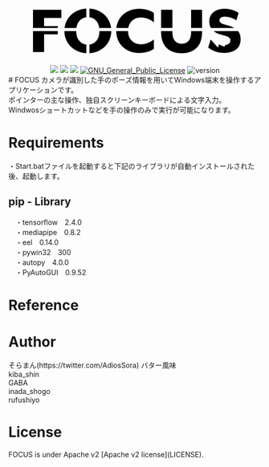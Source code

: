 <div align="center">
<!-- Generator: Adobe Illustrator 24.2.0, SVG Export Plug-In . SVG Version: 6.00 Build 0)  -->
<!-- Generator: Adobe Illustrator 24.2.0, SVG Export Plug-In . SVG Version: 6.00 Build 0)  -->
<svg version="1.1" id="レイヤー_1" xmlns="http://www.w3.org/2000/svg" xmlns:xlink="http://www.w3.org/1999/xlink" x="0px"
	 y="0px" viewBox="0 0 600 120" style="enable-background:new 0 0 600 120;" xml:space="preserve">
<style type="text/css">
	.st0{stroke:#FFFFFF;stroke-miterlimit:10;}
</style>
<g id="S">
	<path class="st0" d="M537.63,53.2c-5.48-3.57-12.74-6.38-22.02-8.54c-11.5-2.88-14.55-5.58-14.55-10.32
		c0-5.07,4.57-8.12,11.84-8.12c9.81,0,20.47,4.06,28.08,8.8l5.58-18.27c-7.95-5.58-19.96-10.32-33.32-10.32
		c-22.67,0-37.21,12.01-37.21,30.45c0,5.95,1.25,11.48,4.18,16.32H537.63z"/>
	<path class="st0" d="M485.52,59.54c4.9,4.39,11.93,7.88,21.64,10.15c14.55,3.72,18.94,6.09,18.94,12.69
		c0,6.32-5.09,9.56-12.06,10.2l-1.42,3.27c-0.22,0.51-0.82,0.74-1.32,0.52l-12.96-5.64l-0.86,6.84c-0.01,0.05-0.02,0.1-0.04,0.15
		c-0.06,0.15-0.19,0.26-0.34,0.31c-0.21,0.07-0.43,0.01-0.58-0.15l-17.08-18.6c-0.01-0.01-0.02-0.03-0.03-0.05l-6.07,19.9
		c7.95,6.6,20.64,13.19,38.06,13.19c20.64,0,39.92-8.96,39.92-32.81c0-8.05-2.01-14.62-6.42-19.96H485.52z"/>
</g>
<g id="U">
	<path class="st0" d="M432.9,59.54v2.37c0,17.93-7.1,27.57-21.82,27.57c-14.55,0-21.65-9.64-21.65-27.57v-2.37h-27.74v3.89
		c0,34.34,21.82,49.73,49.05,49.73c27.4,0,49.05-15.39,49.05-49.73v-3.89H432.9z"/>
	<rect x="432.9" y="8.8" class="st0" width="26.89" height="44.4"/>
	<rect x="361.69" y="8.8" class="st0" width="27.74" height="44.4"/>
</g>
<g id="C">
	<path class="st0" d="M284.69,53.2c2.45-16.23,14.43-24.95,29.64-24.95c12.18,0,23,4.91,31.12,11.84V16.75
		c-8.46-6.43-21.82-10.15-35.69-10.15c-27.33,0-51.26,17.55-54.3,46.6H284.69z"/>
	<path class="st0" d="M284.22,59.54C284.22,59.54,284.22,59.54,284.22,59.54l-29.09,0c0,0,0,0,0,0c0,32.81,25.37,52.94,54.63,52.94
		c13.87,0,27.23-3.72,35.69-10.15V78.99c-8.12,6.94-18.94,11.84-31.12,11.84C297.25,90.83,284.22,79.67,284.22,59.54z"/>
</g>
<g id="O">
	<path class="st0" d="M215.38,59.54C215.38,59.54,215.38,59.54,215.38,59.54c0,18.19-8.72,30.46-23.68,31.98v21.56
		c29.45-1.5,52.77-23.5,52.77-53.53c0,0,0,0,0,0H215.38z"/>
	<path class="st0" d="M215,53.2h29.12c-3.03-26.75-25.08-45.8-52.42-47.19v21.56C204.84,28.9,213.17,38.54,215,53.2z"/>
	<path class="st0" d="M161.64,53.2c1.86-14.7,10.36-24.35,23.71-25.64V6c-27.54,1.35-49.78,20.42-52.83,47.2H161.64z"/>
	<path class="st0" d="M161.25,59.54C161.25,59.54,161.25,59.54,161.25,59.54l-29.09,0c0,0,0,0,0,0c0,30.07,23.53,52.09,53.2,53.54
		V91.53C170.17,90.06,161.25,77.77,161.25,59.54z"/>
</g>
<g id="F">
	<polygon class="st0" points="117.61,53.2 117.61,47.7 85.14,47.7 85.14,29.43 126.07,29.43 126.07,8.8 57.74,8.8 57.74,53.2 	"/>
	<polygon class="st0" points="57.74,59.54 57.74,110.28 85.14,110.28 85.14,68.17 117.61,68.17 117.61,59.54 	"/>
</svg>
<br><br>
<img src="https://img.shields.io/badge/-Windows10-0078D6.svg?logo=windows&style=flat">
<img src="https://img.shields.io/badge/-Python3.8-F9DC3E.svg?logo=python&style=flat">
<img src="https://img.shields.io/badge/C_Sharp-239120.svg?logo=C-Sharp&style=flat">
<a href="http://www.apache.org/licenses/"><img src="http://img.shields.io/badge/license-Apache-blue.svg?style=flat" alt="GNU_General_Public_License"></a>
<img src="https://img.shields.io/badge/version-1.0.0-ff7964.svg" alt="version">
</div>
# FOCUS
カメラが識別した手のポーズ情報を用いてWindows端末を操作するアプリケーションです。<br>
ポインターの主な操作、独自スクリーンキーボードによる文字入力。<br>
Windwosショートカットなどを手の操作のみで実行が可能になります。
<h1>Requirements</h1>
・Start.batファイルを起動すると下記のライブラリが自動インストールされた後、起動します。
<h2>pip - Library</h2>
　・tensorflow　2.4.0<br>
　・mediapipe　0.8.2<br>
　・eel　0.14.0<br>
　・pywin32　300<br>
　・autopy　4.0.0<br>
　・PyAutoGUI　0.9.52<br>
<h1>Reference</h1>
<h1>Author</h1>
そらまん(https://twitter.com/AdiosSora)
バター風味<br>
kiba_shin<br>
GABA<br>
inada_shogo<br>
rufushiyo<br>
<h1>License</h1>
FOCUS is under Apache v2 [Apache v2 license](LICENSE).
